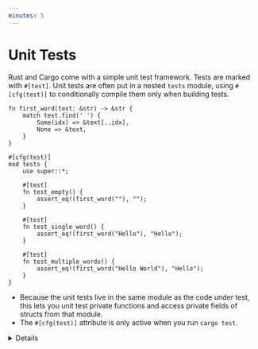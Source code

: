 ```yaml
---
minutes: 5
---
```


# Unit Tests

Rust and Cargo come with a simple unit test framework. Tests are marked with
`#[test]`. Unit tests are often put in a nested `tests` module, using
`#[cfg(test)]` to conditionally compile them only when building tests.

```rust,editable,ignore
fn first_word(text: &str) -> &str {
    match text.find(' ') {
        Some(idx) => &text[..idx],
        None => &text,
    }
}

#[cfg(test)]
mod tests {
    use super::*;

    #[test]
    fn test_empty() {
        assert_eq!(first_word(""), "");
    }

    #[test]
    fn test_single_word() {
        assert_eq!(first_word("Hello"), "Hello");
    }

    #[test]
    fn test_multiple_words() {
        assert_eq!(first_word("Hello World"), "Hello");
    }
}
```

- Because the unit tests live in the same module as the code under test, this 
  lets you unit test private functions and access private fields of structs 
  from that module.
- The `#[cfg(test)]` attribute is only active when you run `cargo test`.

<details>

Run the tests in the playground in order to show their results.

- If you put the `tests` module in its own file (as seen in the last section),
  less code will need to be recompiled when editing a test.

</details>
